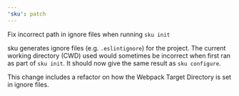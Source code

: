 ```yaml
---
'sku': patch
---
```


Fix incorrect path in ignore files when running `sku init`

sku generates ignore files (e.g. `.eslintignore`) for the project.
The current working directory (CWD) used would sometimes be incorrect when first ran as part of `sku init`.
It should now give the same result as `sku configure`.

This change includes a refactor on how the Webpack Target Directory is set in ignore files.